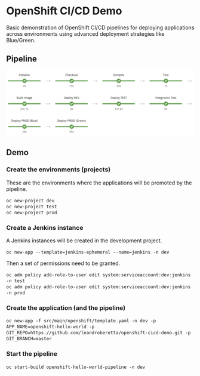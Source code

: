# OpenShift CI/CD Demo

Basic demonstration of OpenShift CI/CD pipelines for deploying applications across environments using advanced deployment strategies like Blue/Green.

## Pipeline

![Pipeline](demo/images/pipeline.png)

## Demo

### Create the environments (projects)

These are the environments where the applications will be promoted by the pipeline.

    oc new-project dev
    oc new-project test
    oc new-project prod
    
### Create a Jenkins instance

A Jenkins instances will be created in the development project.

    oc new-app --template=jenkins-ephemeral --name=jenkins -n dev

Then a set of permissions need to be granted.

    oc adm policy add-role-to-user edit system:serviceaccount:dev:jenkins -n test
    oc adm policy add-role-to-user edit system:serviceaccount:dev:jenkins -n prod

### Create the application (and the pipeline)

    oc new-app -f src/main/openshift/template.yaml -n dev -p APP_NAME=openshift-hello-world -p GIT_REPO=https://github.com/leandroberetta/openshift-cicd-demo.git -p GIT_BRANCH=master

### Start the pipeline

    oc start-build openshift-hello-world-pipeline -n dev


